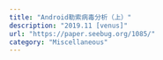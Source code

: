 ```yaml
---
title: "Android勒索病毒分析（上）"
description: "2019.11 [venus]"
url: "https://paper.seebug.org/1085/"
category: "Miscellaneous"
---
```

